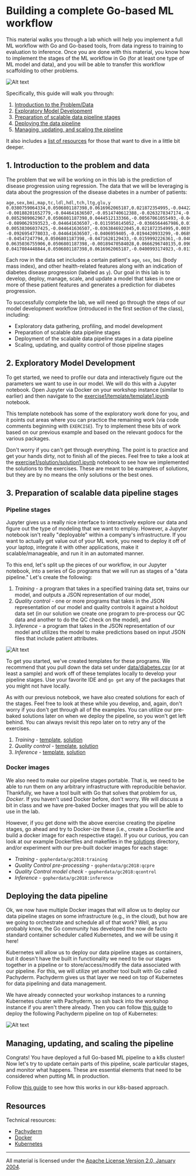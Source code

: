 # Building a complete Go-based ML workflow

This material walks you through a lab which will help you implement a full ML workflow with Go and Go-based tools, from data ingress to training to evaluation to inference. Once you are done with this material, you know how to implement the stages of the ML workflow in Go (for at least one type of ML model and data), and you will be able to transfer this workflow scaffolding to other problems.

![Alt text](https://docs.google.com/drawings/d/e/2PACX-1vQApl8ErSbCERlcPLBth0hxqYJwvIlKtLU4IrqtmnISCaTls4HRCsf6iKomscN5gdiWRLtAFVFqzlkC/pub?w=1165&h=662)

Specifically, this guide will walk you through:

1. [Introduction to the Problem/Data](#1-introduction-to-the-problem-and-data)
2. [Exploratory Model Development](#1-exploratory-model-development)
3. [Preparation of scalable data pipeline stages](#2-preparation-of-scalable-data-pipeline-stages)
4. [Deploying the data pipeline](#3-deploying-the-data-pipeline)
5. [Managing, updating, and scaling the pipeline](#6-managing-updating-and-scaling-the-pipeline)

It also includes a [list of resources](#resources) for those that want to dive in a little bit deeper.

## 1. Introduction to the problem and data

The problem that we will be working on in this lab is the prediction of disease progression using regression. The data that we will be leveraging is data about the progression of the disease diabetes in a number of patients:

```
age,sex,bmi,map,tc,ldl,hdl,tch,ltg,glu,y
0.0380759064334,0.0506801187398,0.0616962065187,0.021872354995,-0.0442234984244,-0.0348207628377,-0.043400845652,-0.00259226199818,0.0199084208763,-0.0176461251598,151.0
-0.00188201652779,-0.044641636507,-0.0514740612388,-0.0263278347174,-0.00844872411122,-0.0191633397482,0.0744115640788,-0.0394933828741,-0.0683297436244,-0.0922040496268,75.0
0.0852989062967,0.0506801187398,0.0444512133366,-0.00567061055493,-0.0455994512826,-0.0341944659141,-0.0323559322398,-0.00259226199818,0.00286377051894,-0.0259303389895,141.0
-0.0890629393523,-0.044641636507,-0.0115950145052,-0.0366564467986,0.0121905687618,0.0249905933641,-0.0360375700439,0.0343088588777,0.0226920225667,-0.00936191133014,206.0
0.00538306037425,-0.044641636507,-0.0363846922045,0.021872354995,0.00393485161259,0.0155961395104,0.00814208360519,-0.00259226199818,-0.0319914449414,-0.0466408735636,135.0
-0.0926954778033,-0.044641636507,-0.0406959405,-0.0194420933299,-0.0689906498721,-0.0792878444118,0.041276823842,-0.07639450375,-0.041180385188,-0.0963461565417,97.0
-0.04547247794,0.0506801187398,-0.0471628129433,-0.0159992226361,-0.0400956398498,-0.0248000120604,0.000778807997018,-0.0394933828741,-0.0629129499163,-0.038356659734,138.0
0.0635036755906,0.0506801187398,-0.00189470584028,0.0666296740135,0.0906198816793,0.108914381124,0.0228686348215,0.0177033544836,-0.0358167281015,0.00306440941437,63.0
0.0417084448844,0.0506801187398,0.0616962065187,-0.0400993174923,-0.013952535544,0.00620168565673,-0.0286742944357,-0.00259226199818,-0.0149564750249,0.011348623244,110.0
```

Each row in the data set includes a certain patient's `age`, `sex`, `bmi` (body mass index), and other health-related features along with an indication of diabetes disease progression (labeled as `y`). Our goal in this lab is to develop, deploy, manage, scale, and update a model that takes in one or more of these patient features and generates a prediction for diabetes progression.

To successfully complete the lab, we will need go through the steps of our model development workflow (introduced in the first section of the class), including:

- Exploratory data gathering, profiling, and model development
- Preparation of scalable data pipeline stages
- Deployment of the scalable data pipeline stages in a data pipeline
- Scaling, updating, and quality control of those pipeline stages

## 2. Exploratory Model Development

To get started, we need to profile our data and interactively figure out the parameters we want to use in our model. We will do this with a Jupyter notebook. Open Jupyter via Docker on your workshop instance (similar to earlier) and then navigate to the [exercise1/template/template1.ipynb](exercise1/template/template1.ipynb) notebook. 

This template notebook has some of the exploratory work done for you, and it points out areas where you can practice the remaining work (via code comments beginning with  `EXERCISE`). Try to implement these bits of work based on our previous example and based on the relevant godocs for the various packages. 

Don't worry if you can't get through everything. The point is to practice and get your hands dirty, not to finish all of the pieces. Feel free to take a look at the [exercise1/solution/solution1.ipynb](exercise1/solution/solution1.ipynb) notebook to see how we implemented the solutions to the exercises. These are meant to be examples of solutions, but they are by no means the only solutions or the best ones. 

## 3. Preparation of scalable data pipeline stages

### Pipeline stages

Jupyter gives us a really nice interface to interactively explore our data and figure out the type of modeling that we want to employ. However, a Jupyter notebook isn't really "deployable" within a company's infrastructure. If you want to actually get value out of your ML work, you need to deploy it off of your laptop, integrate it with other applications, make it scalable/manageable, and run it in an automated manner.

To this end, let's split up the pieces of our workflow, in our Jupyter notebook, into a series of Go programs that we will run as stages of a "data pipeline." Let's create the following:

1. *Training* - a program that takes in a specified training data set, trains our model, and outputs a JSON representation of our model,
2. *Quality control* - one or more programs that takes in the JSON representation of our model and quality controls it against a holdout data set (in our solution we create one program to pre-process our QC data and another to do the QC check on the model), and
3. *Inference* - a program that takes in the JSON representation of our model and utilizes the model to make predictions based on input JSON files that include patient attributes.

![Alt text](https://docs.google.com/drawings/d/e/2PACX-1vQT3oCUOAt85LkTyuv2onbty8OJMc4H_jBJCSxjEpPzIg9pFtKGhNJlK2xDEn-vZIpCg0hl_ZBjsDKT/pub?w=1654&h=517)

To get you started, we've created templates for these programs. We recommend that you pull down the data set under [data/diabetes.csv](data/diabetes.csv) (or at least a sample) and work off of these templates locally to develop your pipeline stages. Use your favorite IDE and `go get` any of the packages that you might not have locally. 

As with our previous notebook, we have also created solutions for each of the stages. Feel free to look at these while you develop, and, again, don't worry if you don't get through all of the examples. You can utilize our pre-baked solutions later on when we deploy the pipeline, so you won't get left behind. You can always revisit this repo later on to retry any of the exercises.

1. *Training* - [template](exercise2/templates/template1/template1.go), [solution](exercise2/solutions/solution1/solution1.go)
2. *Quality control* - [template](exercise2/templates/template2), [solution](exercise2/solutions/solution2)
3. *Inference* - [template](exercise2/templates/template3/template3.go), [solution](exercise2/solutions/solution3/solution3.go)

### Docker images

We also need to make our pipeline stages portable. That is, we need to be able to run them on any arbitrary infrastructure with reproducible behavior. Thankfully, we have a tool built with Go that solves that problem for us, *Docker*. If you haven't used Docker before, don't worry. We will discuss a bit in class and we have pre-baked Docker images that you will be able to use in the lab.

However, if you get done with the above exercise creating the pipeline stages, go ahead and try to Docker-ize these (i.e., create a Dockerfile and build a docker image for each respective stage). If you our curious, you can look at our example Dockerfiles and makefiles in the [solutions](exercise2/solutions) directory, and/or experiment with our pre-built docker images for each stage:

- *Training* - `gopherdata/gc2018:training`
- *Quality Control pre-processing* - `gopherdata/gc2018:qcpre`
- *Quality Control model check* - `gopherdata/gc2018:qcontrol`
- *Inference* - `gopherdata/gc2018:inference`

## Deploying the data pipeline

Ok, we now have multiple Docker images that will allow us to deploy our data pipeline stages on some infrastructure (e.g., in the cloud), but how are we going to orchestrate and schedule all of that work? Well, as you probably know, the Go community has developed the now de facto standard container scheduler called Kubernetes, and we will be using it here!

Kubernetes will allow us to deploy our data pipeline stages as containers, but it doesn't have the built in functionality we need to tie our stages together in a pipeline or to store/access/modify the data associated with our pipeline. For this, we will utilize yet another tool built with Go called Pachyderm. Pachyderm gives us that layer we need on top of Kubernetes for data pipelining and data management. 

We have already connected your workshop instances to a running Kubernetes cluster with Pachyderm, so ssh back into the workshop instance if you aren't there already. Then you can follow [this guide](exercise3/README.md) to deploy the following Pachyderm pipeline on top of Kubernetes:

![Alt text](https://docs.google.com/drawings/d/e/2PACX-1vSEuTeHVqRTzAmuQBILI_KExrF0oZsWJ_FaclWONTM60E_e5KfNUHAqK8S5L92R4AKjcmMWipkouUYd/pub?w=1537&h=612)

## Managing, updating, and scaling the pipeline

Congrats! You have deployed a full Go-based ML pipeline to a k8s cluster! Now let's try to update certain parts of this pipeline, scale particular stages, and monitor what happens. These are essential elements that need to be considered when putting ML in production.

Follow [this guide](exercise4/README.md) to see how this works in our k8s-based approach.

## Resources

Technical resources:

- [Pachyderm](http://pachyderm.io/)
- [Docker](https://www.docker.com/)
- [Kubernetes](https://kubernetes.io/)

___
All material is licensed under the [Apache License Version 2.0, January 2004](http://www.apache.org/licenses/LICENSE-2.0).
